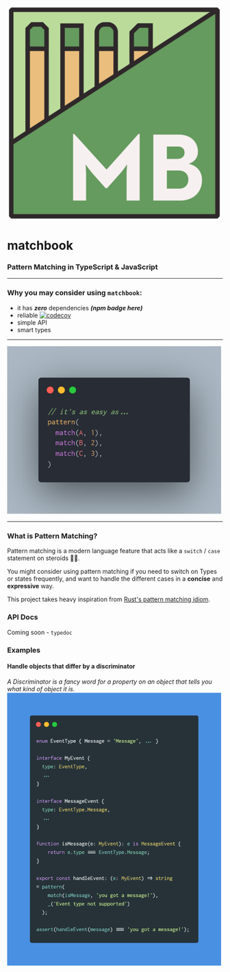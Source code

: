 <img src="../assets/logo.png" width=500/>

# matchbook

### Pattern Matching in TypeScript & JavaScript

---

### Why you may consider using `matchbook`:
- it has **_zero_** dependencies _**(npm badge here)**_
- reliable [![codecov][codecov_badge]][codecov_link]
- simple API
- smart types

---

<img src="../assets/readme_samples/abc_123.png" width=500/>

---

### What is Pattern Matching?
Pattern matching is a  modern language feature
that acts like a `switch` / `case` statement
on steroids 💊💪.

You might consider using pattern matching if you
need to switch on Types or states frequently,
and want to handle the different cases in a 
**concise** and **expressive** way.

This project takes heavy inspiration from
[Rust's pattern matching idiom][rust_match].

### API Docs
Coming soon - `typedoc`

### Examples

#### Handle objects that differ by a discriminator
_A Discriminator is a fancy word for a property on an object
that tells you what kind of object it is._
<img src="../assets/readme_samples/discriminator_example.png" width=500/>

[liga]: https://github.com/ToxicFrog/Ligaturizer
[rust_match]: https://doc.rust-lang.org/book/ch06-02-match.html
[codecov_link]: https://codecov.io/gh/cakekindel/matchbook
[codecov_badge]: https://codecov.io/gh/cakekindel/matchbook/branch/master/graph/badge.svg
